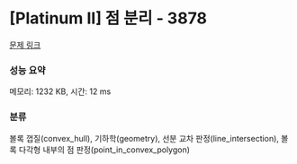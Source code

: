# [Platinum II] 점 분리 - 3878 

[문제 링크](https://www.acmicpc.net/problem/3878) 

### 성능 요약

메모리: 1232 KB, 시간: 12 ms

### 분류

볼록 껍질(convex_hull), 기하학(geometry), 선분 교차 판정(line_intersection), 볼록 다각형 내부의 점 판정(point_in_convex_polygon)


